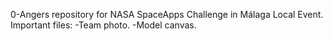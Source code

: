 0-Angers repository for NASA SpaceApps Challenge in Málaga Local Event.
Important files:
  -Team photo.
  -Model canvas.
